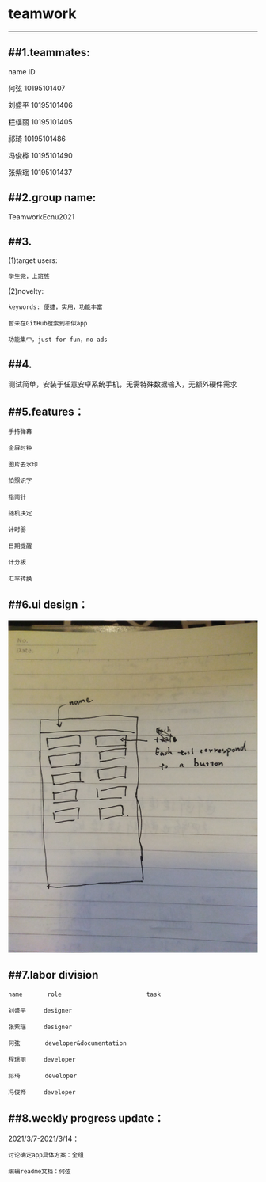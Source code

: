 # teamwork
------

##1.teammates:
------
  name      ID
  
  何弦      10195101407
  
  刘盛平    10195101406
  
  程瑶丽    10195101405
  
  祁琦      10195101486
  
  冯俊桦    10195101490
  
  张紫瑶    10195101437

##2.group name: 
------
TeamworkEcnu2021

##3.
------
  (1)target users:
  
    学生党，上班族
  
  (2)novelty:
  
    keywords: 便捷，实用，功能丰富
    
    暂未在GitHub搜索到相似app
    
    功能集中，just for fun，no ads

##4.
------
测试简单，安装于任意安卓系统手机，无需特殊数据输入，无额外硬件需求

##5.features：
------    
    手持弹幕
    
    全屏时钟
    
    图片去水印
    
    拍照识字
    
    指南针
    
    随机决定
    
    计时器
    
    日期提醒
    
    计分板
    
    汇率转换

##6.ui design：
-------
![Image text](https://github.com/TeamworkEcnu2021/teamwork/blob/main/img-folder/ui.jpg)

##7.labor division
------
    name       role                        task
    
    刘盛平     designer
    
    张紫瑶     designer
    
    何弦       developer&documentation
    
    程瑶丽     developer
    
    祁琦       developer
    
    冯俊桦     developer
    
##8.weekly progress update：
------
2021/3/7-2021/3/14：
    
    讨论确定app具体方案：全组
                    
    编辑readme文档：何弦
